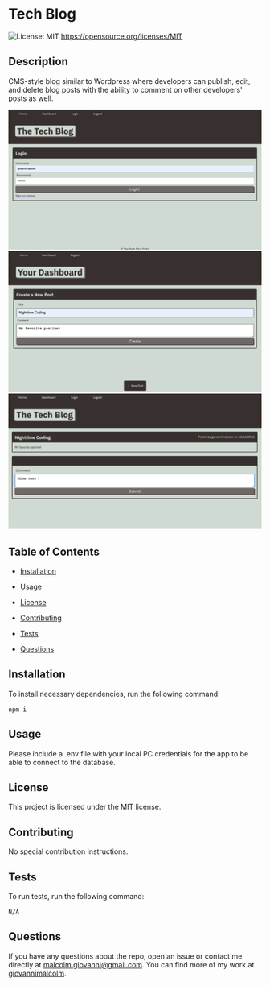 # Tech Blog
  ![License: MIT](https://img.shields.io/badge/License-MIT-yellow.svg)
       https://opensource.org/licenses/MIT

  ## Description

CMS-style blog similar to Wordpress where developers can publish, edit, and delete blog posts with the ability to comment on other developers' posts as well. 

![Screenshot1](public/images/one.png)
![Screenshot2](public/images/two.png)
![Screenshot3](public/images/three.png)


## Table of Contents

* [Installation](#installation)

* [Usage](#usage)

* [License](#license)

* [Contributing](#contributing)

* [Tests](#tests)

* [Questions](#questions)

## Installation

To install necessary dependencies, run the following command: 

```
npm i
```

## Usage

Please include a .env file with your local PC credentials for the app to be able to connect to the database. 

## License 

This project is licensed under the MIT license.

## Contributing 

No special contribution instructions.

## Tests

To run tests, run the following command:

```
N/A
```

## Questions

If you have any questions about the repo, open an issue or contact me directly at malcolm.giovanni@gmail.com. 
You can find more of my work at [giovannimalcolm](https://github.com/giovannimalcolm/).
